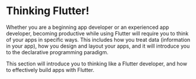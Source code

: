 # Thinking Flutter!

Whether you are a beginning app developer or an experienced app developer, becoming productive while using Flutter will require you to think of your apps in specific ways. This includes how you treat data \(information in your app\), how you design and layout your apps, and it will introduce you to the declarative programming paradigm.

This section will introduce you to thinking like a Flutter developer, and how to effectively build apps with Flutter.

